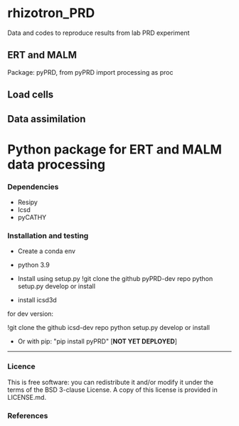 # rhizotron_PRD
 Data and codes to reproduce results from  lab PRD experiment
 
## ERT and MALM

Package: pyPRD, from pyPRD import processing as proc

## Load cells


## Data assimilation





# Python package for ERT and MALM data processing


### Dependencies
- Resipy
- Icsd
- pyCATHY 

### Installation and testing

* Create a conda env
- python 3.9
* Install using setup.py
!git clone the github pyPRD-dev repo
python setup.py develop or install

+ install icsd3d

for dev version:

!git clone the github icsd-dev repo
python setup.py develop or install

* Or with pip: "pip install pyPRD" [**NOT YET DEPLOYED**]


---

### Licence ###
This is free software: you can redistribute it and/or modify it under the terms of the BSD 3-clause License. A copy of this license is provided in LICENSE.md.

### References ###



